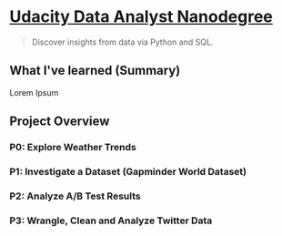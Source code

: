 # [Udacity Data Analyst Nanodegree](https://www.udacity.com/course/data-analyst-nanodegree--nd002)

> Discover insights from data via Python and SQL.

## What I've learned (Summary)

Lorem Ipsum

## Project Overview
### P0: Explore Weather Trends

### P1: Investigate a Dataset (Gapminder World Dataset)

### P2: Analyze A/B Test Results

### P3: Wrangle, Clean and Analyze Twitter Data


